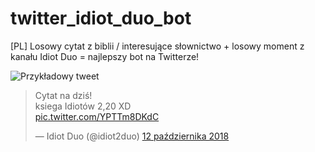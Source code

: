 # twitter_idiot_duo_bot

[PL] Losowy cytat z biblii / interesujące słownictwo + losowy moment z kanału Idiot Duo = najlepszy bot na Twitterze!

![Przykładowy tweet](https://i.imgur.com/64jXPWs.png)

<blockquote class="twitter-tweet" data-lang="pl"><p lang="pl" dir="ltr">Cytat na dziś!<br> ksiega Idiotów 2,20 XD <a href="https://t.co/YPTTm8DKdC">
<br>pic.twitter.com/YPTTm8DKdC</a></p>&mdash; Idiot Duo (@idiot2duo) <a href="https://twitter.com/idiot2duo/status/1050842694149447681?ref_src=twsrc%5Etfw">12 października 2018</a></blockquote>
